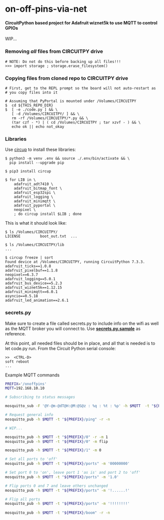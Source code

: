 # on-off-pins-via-net

#### CircuitPython based project for Adafruit wiznet5k to use MQTT to control GPIOs

WIP...
    
### Removing _all_ files from CIRCUITPY drive

```
# NOTE: Do not do this before backing up all files!!!
>>> import storage ; storage.erase_filesystem()
```

### Copying files from cloned repo to CIRCUITPY drive
```
# First, get to the REPL prompt so the board will not auto-restart as
# you copy files into it

# Assuming that PyPortal is mounted under /Volumes/CIRCUITPY
$  cd ${THIS_REPO_DIR}
$  [ -e ./code.py ] && \
   [ -d /Volumes/CIRCUITPY/ ] && \
   rm -rf /Volumes/CIRCUITPY/*.py && \
   (tar czf - *) | ( cd /Volumes/CIRCUITPY ; tar xzvf - ) && \
   echo ok || echo not_okay
```

### Libraries

Use [circup](https://learn.adafruit.com/keep-your-circuitpython-libraries-on-devices-up-to-date-with-circup)
to install these libraries:

```text
$ python3 -m venv .env && source ./.env/bin/activate && \
  pip install --upgrade pip

$ pip3 install circup

$ for LIB in \
    adafruit_adt7410 \
    adafruit_bitmap_font \
    adafruit_esp32spi \
    adafruit_logging \
    adafruit_minimqtt \
    adafruit_pyportal \
    neopixel \
    ; do circup install $LIB ; done
```

This is what it should look like:
```text
$ ls /Volumes/CIRCUITPY/
LICENSE         boot_out.txt  ...

$ ls /Volumes/CIRCUITPY/lib
...

$ circup freeze | sort
Found device at /Volumes/CIRCUITPY, running CircuitPython 7.3.3.
adafruit_ticks==1.0.8
adafruit_pixelbuf==1.1.8
neopixel==6.3.7
adafruit_logging==5.0.1
adafruit_bus_device==5.2.3
adafruit_wiznet5k==1.12.15
adafruit_minimqtt==6.0.1
asyncio==0.5.18
adafruit_led_animation==2.6.1
```

### secrets.py

Make sure to create a file called secrets.py to include info on the wifi as well as the MQTT
broker you will connect to. Use [**secrets.py.sample**](https://github.com/flavio-fernandes//blob/main/secrets.py.sample)
as reference.

At this point, all needed files should be in place, and all that
is needed is to let code.py run. From the Circuit Python serial console:

```text
>>  <CTRL-D>
soft reboot
...
```

Example MQTT commands

```bash
PREFIX='/onoffpins'
MQTT=192.168.10.10

# Subscribing to status messages

mosquitto_sub -F '@Y-@m-@dT@H:@M:@S@z : %q : %t : %p' -h $MQTT  -t "${PREFIX}/#"

# Request general info
mosquitto_pub -h $MQTT -t "${PREFIX}/ping" -r -n

# WIP...

mosquitto_pub -h $MQTT -t "${PREFIX}/0" -r -m 1
mosquitto_pub -h $MQTT -t "${PREFIX}/0" -m flip

mosquitto_pub -h $MQTT -t "${PREFIX}/1" -m 0

# Set all ports to 'off'   
mosquitto_pub -h $MQTT -t "${PREFIX}/ports" -m '00000000'

# Set port 0 to 'on', leave port 1 'as is' and port 2 to 'off'   
mosquitto_pub -h $MQTT -t "${PREFIX}/ports" -m '1.0'

# Flip ports 0 and 7 and leave others unchanged
mosquitto_pub -h $MQTT -t "${PREFIX}/ports" -m '!......!'

# Flip all ports
mosquitto_pub -h $MQTT -t "${PREFIX}/ports" -m '!!!!!!!!'
    
mosquitto_pub -h $MQTT -t "${PREFIX}/boom" -r -n
```
